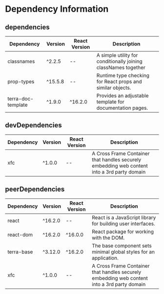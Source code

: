 # Dependency Information

## dependencies
| Dependency | Version | React Version | Description |
|-|-|-|-|
| classnames | ^2.2.5 | -- | A simple utility for conditionally joining classNames together |
| prop-types | ^15.5.8 | -- | Runtime type checking for React props and similar objects. |
| terra-doc-template | ^1.9.0 | ^16.2.0 | Provides an adjustable template for documentation pages. |

## devDependencies
| Dependency | Version | React Version | Description |
|-|-|-|-|
| xfc | ^1.0.0 | -- | A Cross Frame Container that handles securely embedding web content into a 3rd party domain |

## peerDependencies
| Dependency | Version | React Version | Description |
|-|-|-|-|
| react | ^16.2.0 | -- | React is a JavaScript library for building user interfaces. |
| react-dom | ^16.2.0 | ^16.0.0 | React package for working with the DOM. |
| terra-base | ^3.12.0 | ^16.2.0 | The base component sets minimal global styles for an application. |
| xfc | ^1.0.0 | -- | A Cross Frame Container that handles securely embedding web content into a 3rd party domain |
